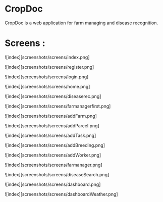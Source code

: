 # CropDoc
CropDoc is a web application for farm managing and disease recognition.

# Screens :

![index][screenshots/screens/index.png]

![index][screenshots/screens/register.png]

![index][screenshots/screens/login.png]

![index][screenshots/screens/home.png]

![index][screenshots/screens/diseaserec.png]

![index][screenshots/screens/farmanagerfirst.png]

![index][screenshots/screens/addFarm.png]

![index][screenshots/screens/addParcel.png]

![index][screenshots/screens/addTask.png]

![index][screenshots/screens/addBreeding.png]

![index][screenshots/screens/addWorker.png]

![index][screenshots/screens/farmanager.png]

![index][screenshots/screens/diseaseSearch.png]

![index][screenshots/screens/dashboard.png]

![index][screenshots/screens/dashboardWeather.png]

